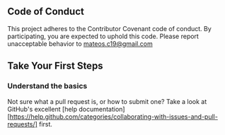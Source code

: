 ## Code of Conduct

This project adheres to the Contributor Covenant code of conduct. By participating, you are expected to uphold this code. Please report unacceptable behavior to mateos.c19@gmail.com

## Take Your First Steps

### Understand the basics

Not sure what a pull request is, or how to submit one? Take a look at GitHub's excellent [help documentation][https://help.github.com/categories/collaborating-with-issues-and-pull-requests/] first.
